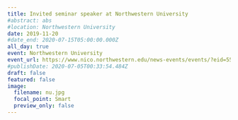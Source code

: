 ```yaml
---
title: Invited seminar speaker at Northwestern University
#abstract: abs
#location: Northwestern University
date: 2019-11-20
#date_end: 2020-07-15T05:00:00.000Z
all_day: true
event: Northwestern University
event_url: https://www.nico.northwestern.edu/news-events/events/?eid=554818
#publishDate: 2020-07-05T00:33:54.484Z
draft: false
featured: false
image:
  filename: nu.jpg
  focal_point: Smart
  preview_only: false
---
```

